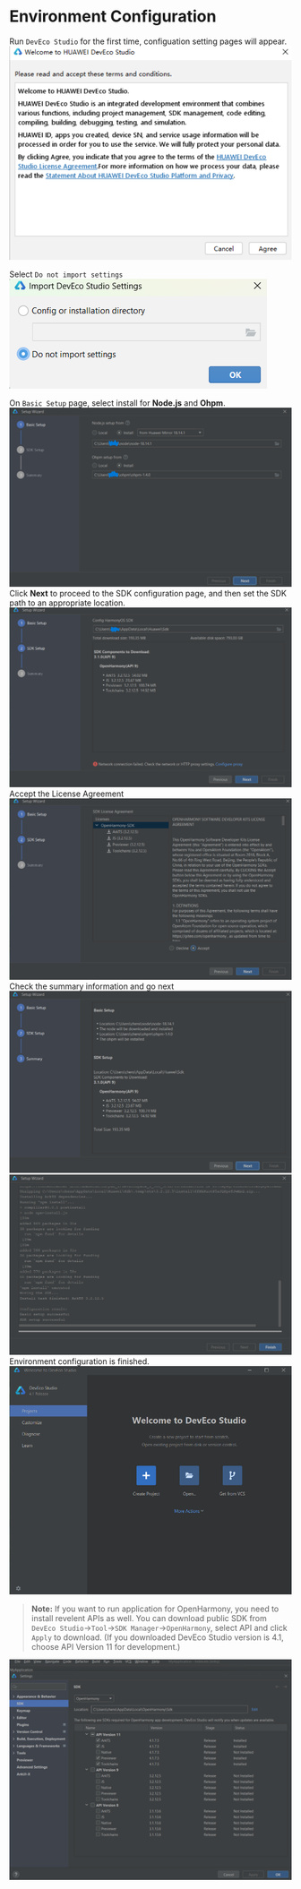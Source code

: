 # Environment Configuration  
Run `DevEco Studio` for the first time, configuation setting pages will appear.  
<img src='./images/image7.png'>  

Select `Do not import settings`  
<img src='./images/image8.png'>  

On `Basic Setup` page, select install for **Node.js** and **Ohpm**.
<img src='./images/image9.png'>  
Click **Next** to proceed to the SDK configuration page, and then set the SDK path to an appropriate location.
<img src='./images/image10.png'>  
Accept the License Agreement
<img src='./images/image11.png'>  
Check the summary information and go next
<img src='./images/image12.png'>  
<img src='./images/image13.png'>  
Environment configuration is finished.
<img src='./images/image14.png'>  
>**Note:**
If you want to run application for OpenHarmony, you need to install revelent APIs as well. You can download public SDK from `DevEco Studio`->`Tool`->`SDK Manager`->`OpenHarmony`, select API and click `Apply` to download.
(If you downloaded DevEco Studio version is 4.1, choose API Version 11 for development.)
<img src='./images/image18.png'>  